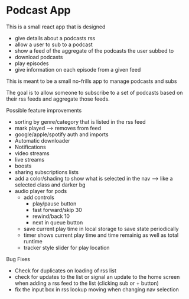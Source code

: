 # Podcast App
This is a small react app that is designed 
- give details about a podcasts rss
- allow a user to sub to a podcast
- show a feed of the aggregate of the podcasts the user subbed to
- download podcasts
- play episodes
- give information on each episode from a given feed

This is meant to be a small no-frills app to manage podcasts and subs

The goal is to allow someone to subscribe to a set of podcasts based on their rss feeds and aggregate those feeds. 

Possible feature improvements
- sorting by genre/category that is listed in the rss feed
- mark played --> removes from feed
- google/apple/spotify auth and imports
- Automatic downloader
- Notifications
- video streams
- live streams
- boosts
- sharing subscriptions lists
- add a color/shading to show what is selected in the nav --> like a selected class and darker bg
- audio player for pods
    - add controls
        - play/pause button
        - fast forward/skip 30
        - rewind/back 10
        - next in queue button
    - save current play time in local storage to save state periodically
    - timer shows current play time and time remainig as well as total runtime
    - tracker style slider for play location

Bug Fixes
- Check for duplicates on loading of rss list
- check for updates to the list or signal an update to the home screen when adding a rss feed to the list (clicking sub or + button)
- fix the input box in rss lookup moving when changing nav selection